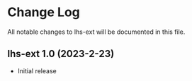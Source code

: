 # Change Log

All notable changes to lhs-ext will be documented in this file.

## lhs-ext 1.0 (2023-2-23)

- Initial release